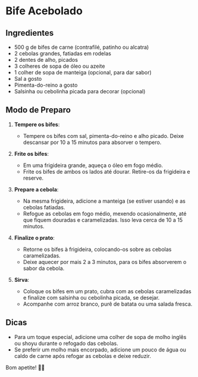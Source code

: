 # Bife Acebolado

## Ingredientes
- 500 g de bifes de carne (contrafilé, patinho ou alcatra)
- 2 cebolas grandes, fatiadas em rodelas
- 2 dentes de alho, picados
- 3 colheres de sopa de óleo ou azeite
- 1 colher de sopa de manteiga (opcional, para dar sabor)
- Sal a gosto
- Pimenta-do-reino a gosto
- Salsinha ou cebolinha picada para decorar (opcional)

## Modo de Preparo

1. **Tempere os bifes**:
   - Tempere os bifes com sal, pimenta-do-reino e alho picado. Deixe descansar por 10 a 15 minutos para absorver o tempero.

2. **Frite os bifes**:
   - Em uma frigideira grande, aqueça o óleo em fogo médio.
   - Frite os bifes de ambos os lados até dourar. Retire-os da frigideira e reserve.

3. **Prepare a cebola**:
   - Na mesma frigideira, adicione a manteiga (se estiver usando) e as cebolas fatiadas.
   - Refogue as cebolas em fogo médio, mexendo ocasionalmente, até que fiquem douradas e caramelizadas. Isso leva cerca de 10 a 15 minutos.

4. **Finalize o prato**:
   - Retorne os bifes à frigideira, colocando-os sobre as cebolas caramelizadas.
   - Deixe aquecer por mais 2 a 3 minutos, para os bifes absorverem o sabor da cebola.

5. **Sirva**:
   - Coloque os bifes em um prato, cubra com as cebolas caramelizadas e finalize com salsinha ou cebolinha picada, se desejar.
   - Acompanhe com arroz branco, purê de batata ou uma salada fresca.

## Dicas
- Para um toque especial, adicione uma colher de sopa de molho inglês ou shoyu durante o refogado das cebolas.
- Se preferir um molho mais encorpado, adicione um pouco de água ou caldo de carne após refogar as cebolas e deixe reduzir.

Bom apetite! 🥩🧅
